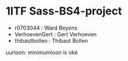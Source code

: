 # 1ITF Sass-BS4-project

- r0703044      : Ward Beyens
- VerhoevenGert : Gert Verhoeven
- thibautbollen : Thibaut Bollen

uurloon: minimumloon is oké


